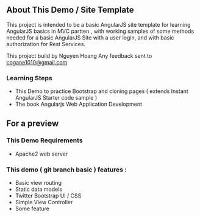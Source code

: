 About This Demo / Site Template
---------------
This project is intended to be a basic AngularJS site template for learning AngularJS basics in MVC partten ,
with working samples of some methods needed for a basic AngularJS Site with a user login, and with basic authorization for 
Rest Services.

This project build by Nguyen Hoang
Any feedback sent to cogane1010@gmail.com

### Learning Steps
- This Demo to practice Bootstrap and cloning pages ( extends Instant AngularJS Starter code sample )
- The book  Angularjs Web Application Development

For a preview
---------------


### This Demo Requirements
- Apache2 web server


### This demo ( git branch basic ) features :
- Basic view routing
- Static data models
- Twitter Bootstrap UI / CSS
- Simple View Controller
- Some feature


